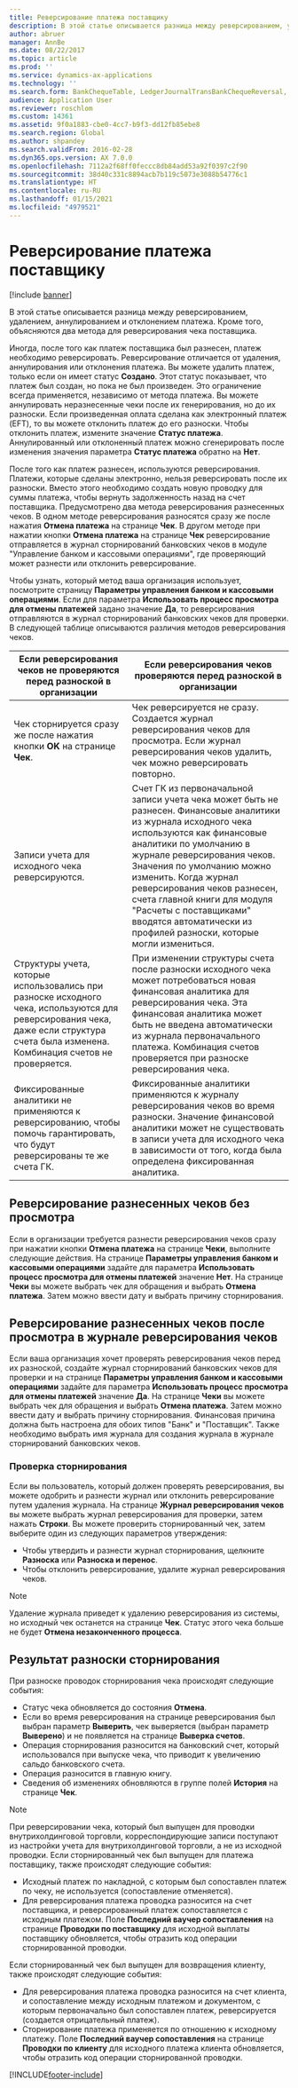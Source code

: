 ```yaml
---
title: Реверсирование платежа поставщику
description: В этой статье описывается разница между реверсированием, удалением, аннулированием и отклонением платежа. Кроме того, объясняются два метода для реверсирования чека поставщика.
author: abruer
manager: AnnBe
ms.date: 08/22/2017
ms.topic: article
ms.prod: ''
ms.service: dynamics-ax-applications
ms.technology: ''
ms.search.form: BankChequeTable, LedgerJournalTransBankChequeReversal, LedgerJournalTransVendPaym
audience: Application User
ms.reviewer: roschlom
ms.custom: 14361
ms.assetid: 9f0a1883-cbe0-4cc7-b9f3-dd12fb85ebe8
ms.search.region: Global
ms.author: shpandey
ms.search.validFrom: 2016-02-28
ms.dyn365.ops.version: AX 7.0.0
ms.openlocfilehash: 7112a2f68ff0feccc8db84add53a92f0397c2f90
ms.sourcegitcommit: 38d40c331c8894acb7b119c5073e3088b54776c1
ms.translationtype: HT
ms.contentlocale: ru-RU
ms.lasthandoff: 01/15/2021
ms.locfileid: "4979521"
---
```

# <a name="reverse-a-vendor-payment"></a>Реверсирование платежа поставщику

[!include [banner](../includes/banner.md)]

В этой статье описывается разница между реверсированием, удалением, аннулированием и отклонением платежа. Кроме того, объясняются два метода для реверсирования чека поставщика. 

Иногда, после того как платеж поставщика был разнесен, платеж необходимо реверсировать. Реверсирование отличается от удаления, аннулирования или отклонения платежа. Вы можете удалить платеж, только если он имеет статус **Создано**. Этот статус показывает, что платеж был создан, но пока не был произведен. Это ограничение всегда применяется, независимо от метода платежа. Вы можете аннулировать неразнесенные чеки после их генерирования, но до их разноски. Если произведенная оплата сделана как электронный платеж (EFT), то вы можете отклонить платеж до его разноски. Чтобы отклонить платеж, измените значение **Статус платежа**. Аннулированный или отклоненный платеж можно сгенерировать после изменения значения параметра **Статус платежа** обратно на **Нет**. 

После того как платеж разнесен, используются реверсирования. Платежи, которые сделаны электронно, нельзя реверсировать после их разноски. Вместо этого необходимо создать новую проводку для суммы платежа, чтобы вернуть задолженность назад на счет поставщика. Предусмотрено два метода реверсирования разнесенных чеков. В одном методе реверсирования разносятся сразу же после нажатия **Отмена платежа** на странице **Чек**. В другом методе при нажатии кнопки **Отмена платежа** на странице **Чек** реверсирование отправляется в журнал сторнирований банковских чеков в модуле "Управление банком и кассовыми операциями", где проверяющий может разнести или отклонить реверсирование. 

Чтобы узнать, который метод ваша организация использует, посмотрите страницу **Параметры управления банком и кассовыми операциями**. Если для параметра **Использовать процесс просмотра для отмены платежей** задано значение **Да**, то реверсирования отправляются в журнал сторнирований банковских чеков для проверки. В следующей таблице описываются различия методов реверсирования чеков.

| Если реверсирования чеков не проверяются перед разноской в организации                                                                                                                                  | Если реверсирования чеков проверяются перед разноской в организации                                                                                                                                                                                                                                                                                                                                                                     |
|-----------------------------------------------------------------------------------------------------------------------------------------------------------------------------------------------------|---------------------------------------------------------------------------------------------------------------------------------------------------------------------------------------------------------------------------------------------------------------------------------------------------------------------------------------------------------------------------------------------------------------------------------|
| Чек сторнируется сразу же после нажатия кнопки **OK** на странице **Чек**.                                                                                                                      | Чек реверсируется не сразу. Создается журнал реверсирования чеков для просмотра. Если журнал реверсирования чеков удалить, чек можно реверсировать повторно.                                                                                                                                                                                                                                                                |
| Записи учета для исходного чека реверсируются.                                                                                                                                         | Счет ГК из первоначальной записи учета чека может быть не разнесен. Финансовые аналитики из журнала исходного чека используются как финансовые аналитики по умолчанию в журнале реверсирования чеков. Значения по умолчанию можно изменить. Когда журнал реверсирования чеков разнесен, счета главной книги для модуля "Расчеты с поставщиками" вводятся автоматически из профилей разноски, которые могли измениться. |
| Структуры учета, которые использовались при разноске исходного чека, используются для реверсирования чека, даже если структура счета была изменена. Комбинация счетов не проверяется. | При изменении структуры счета после разноски исходного чека может потребоваться новая финансовая аналитика для реверсирования чека. Эта финансовая аналитика может быть не введена автоматически из журнала первоначального платежа. Комбинация счетов проверяется при разноске реверсирования чека.                                                                                                        |
| Фиксированные аналитики не применяются к реверсированию, чтобы помочь гарантировать, что будут реверсированы те же счета ГК.                                                                                      | Фиксированные аналитики применяются к журналу реверсирования чеков во время разноски. Значение финансовой аналитики может не существовать в записи учета для исходного чека в зависимости от того, когда была определена фиксированная аналитика.                                                                                                                                                                                                     |

## <a name="reverse-posted-checks-without-reviewing-them"></a>Реверсирование разнесенных чеков без просмотра
Если в организации требуется разнести реверсирования чеков сразу при нажатии кнопки **Отмена платежа** на странице **Чеки**, выполните следующие действия. На странице **Параметры управления банком и кассовыми операциями** задайте для параметра **Использовать процесс просмотра для отмены платежей** значение **Нет**. На странице **Чеки** вы можете выбрать чек для обращения и выбрать **Отмена платежа**. Затем можно ввести дату и выбрать причину сторнирования.

## <a name="reverse-posted-checks-after-they-are-reviewed-in-the-check-reversal-journal"></a>Реверсирование разнесенных чеков после просмотра в журнале реверсирования чеков
Если ваша организация хочет проверять реверсирования чеков перед их разноской, создайте журнал сторнирований банковских чеков для проверки и на странице **Параметры управления банком и кассовыми операциями** задайте для параметра **Использовать процесс просмотра для отмены платежей** значение **Да**. На странице **Чеки** вы можете выбрать чек для обращения и выбрать **Отмена платежа**. Затем можно ввести дату и выбрать причину сторнирования. Финансовая причина должна быть настроена для обоих типов "Банк" и "Поставщик". Также необходимо выбрать имя журнала для создания журнала в журнале сторнирований банковских чеков.

### <a name="review-a-reversal"></a>Проверка сторнирования

Если вы пользователь, который должен проверять реверсирования, вы можете одобрить и разнести журнал или отклонить реверсирование путем удаления журнала. На странице **Журнал реверсирования чеков** вы можете выбрать журнал реверсирования для проверки, затем нажать **Строки**. Вы можете проверить сторнированный чек, затем выберите один из следующих параметров утверждения:

-   Чтобы утвердить и разнести журнал сторнирования, щелкните **Разноска** или **Разноска и перенос**.
-   Чтобы отклонить реверсирование, удалите журнал реверсирования чеков.

> [!NOTE]
> Удаление журнала приведет к удалению реверсирования из системы, но исходный чек останется на странице **Чек**. Статус этого чека больше не будет **Отмена незаконченного процесса**.

## <a name="results-of-posting-a-reversal"></a>Результат разноски сторнирования
При разноске проводок сторнирования чека происходят следующие события:

-   Статус чека обновляется до состояния **Отмена**.
-   Если во время реверсирования на странице реверсирования был выбран параметр **Выверить**, чек выверяется (выбран параметр **Выверено**) и не появляется на странице **Выверка счетов**.
-   Операция сторнирования разносится на банковский счет, который использовался при выпуске чека, что приводит к увеличению сальдо банковского счета.
-   Операция разносится в главную книгу.
-   Сведения об изменениях обновляются в группе полей **История** на странице **Чек**.

> [!NOTE] 
> При реверсировании чека, который был выпущен для проводки внутрихолдинговой торговли, корреспондирующие записи поступают из настройки учета для внутрихолдинговой торговли, а не из исходной проводки. Если сторнированный чек был выпущен для платежа поставщику, также происходят следующие события:

-   Исходный платеж по накладной, с которым был сопоставлен платеж по чеку, не используется (сопоставление отменяется).
-   Для реверсирования платежа проводка разносится на счет поставщика, и реверсированный платеж сопоставляется с исходным платежом. Поле **Последний ваучер сопоставления** на странице **Проводки по поставщику** для исходной выплаты поставщику обновляется, чтобы отразить код операции сторнированной проводки.

Если сторнированный чек был выпущен для возвращения клиенту, также происходят следующие события:

-   Для реверсирования платежа проводка разносится на счет клиента, и сопоставление между исходным платежом и документом, с которым первоначально был сопоставлен платеж, реверсируется (создается отрицательный платеж).
-   Сторнирование платежа применяется по отношению к исходному платежу. Поле **Последний ваучер сопоставления** на странице **Проводки по клиенту** для исходного платежа клиента обновляется, чтобы отразить код операции сторнированной проводки.






[!INCLUDE[footer-include](../../includes/footer-banner.md)]